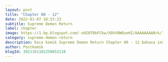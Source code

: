 ```yaml
---
layout: post 
title: "Chapter 00 - 12"
date: 2022-01-07 10:53:23
subtitle: Supreme Demon Return
label: chapter
image: https://1.bp.blogspot.com/-sHI0T0bFCkw/X8hY8W0zeHI/AAAAAAAANrk/lJTzJbltRx8DDmxiMFgOxZQJZWEFz9ZXgCLcBGAsYHQ/s72-c/supreme-demon-return-253704-IpfPj44E.jpg
category: supreme-demon-return
description: baca komik Supreme Demon Return Chapter 00 - 12 bahasa indonesia 
author: Postkomik
blogId: 3921101181258852118
---
```

